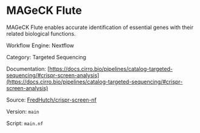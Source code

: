 # MAGeCK Flute

MAGeCK Flute enables accurate identification of essential genes with their related biological functions.


Workflow Engine: Nextflow


Category: Targeted Sequencing


Documentation: [https://docs.cirro.bio/pipelines/catalog-targeted-sequencing/#crispr-screen-analysis](https://docs.cirro.bio/pipelines/catalog-targeted-sequencing/#crispr-screen-analysis)


Source: [FredHutch/crispr-screen-nf](FredHutch/crispr-screen-nf)


Version: `main`


Script: `main.nf`
